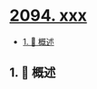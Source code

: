 # [2094. xxx](https://github.com/Tdahuyou/TNotes.leetcode/tree/main/notes/2094.%20xxx)

<!-- region:toc -->

- [1. 📝 概述](#1--概述)

<!-- endregion:toc -->

## 1. 📝 概述
